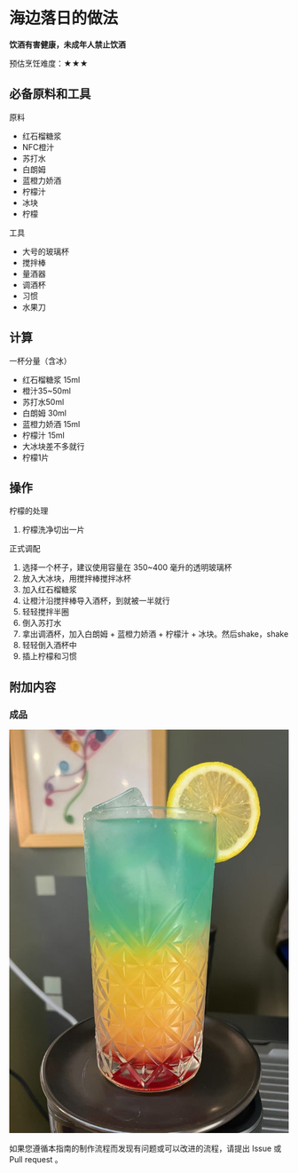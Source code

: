 # 海边落日的做法

**饮酒有害健康，未成年人禁止饮酒**

预估烹饪难度：★★★

## 必备原料和工具

原料

- 红石榴糖浆
- NFC橙汁
- 苏打水
- 白朗姆
- 蓝橙力娇酒
- 柠檬汁
- 冰块
- 柠檬

工具

- 大号的玻璃杯
- 搅拌棒
- 量酒器
- 调酒杯
- 习惯
- 水果刀

## 计算

一杯分量（含冰）

- 红石榴糖浆 15ml
- 橙汁35~50ml
- 苏打水50ml
- 白朗姆 30ml
- 蓝橙力娇酒 15ml
- 柠檬汁 15ml
- 大冰块差不多就行
- 柠檬1片

## 操作

柠檬的处理

1. 柠檬洗净切出一片

正式调配

1. 选择一个杯子，建议使用容量在 350~400 毫升的透明玻璃杯
2. 放入大冰块，用搅拌棒搅拌冰杯
3. 加入红石榴糖浆
4. 让橙汁沿搅拌棒导入酒杯，到就被一半就行
5. 轻轻搅拌半圈
6. 倒入苏打水
7. 拿出调酒杯，加入白朗姆 + 蓝橙力娇酒 + 柠檬汁 + 冰块。然后shake，shake
8. 轻轻倒入酒杯中
9. 插上柠檬和习惯

## 附加内容

### 成品

![海边落日](./海边落日.jpg)

如果您遵循本指南的制作流程而发现有问题或可以改进的流程，请提出 Issue 或 Pull request 。
